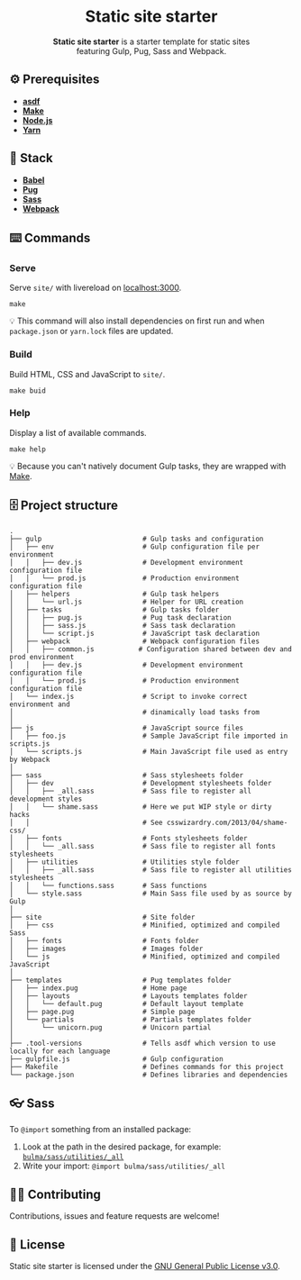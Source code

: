 <h1 align="center">Static site starter</h1>
<p align="center"><strong>Static site starter</strong> is a starter template for static sites<br>featuring Gulp, Pug, Sass and Webpack.</p>

## ⚙️ Prerequisites
- [**asdf**](https://github.com/asdf-vm/asdf)
- [**Make**](https://www.gnu.org/software/make/)
- [**Node.js**](https://nodejs.org)
- [**Yarn**](https://yarnpkg.com)

## 🥞 Stack
- [**Babel**](https://babeljs.io)
- [**Pug**](https://pugjs.org)
- [**Sass**](https://sass-lang.com) 
- [**Webpack**](https://webpack.js.org)

## ⌨️ Commands 
### Serve
Serve `site/` with livereload on [localhost:3000](http://localhost:3000).

```
make
``` 

💡 This command will also install dependencies on first run and when `package.json` or `yarn.lock` files are updated.

### Build
Build HTML, CSS and JavaScript to `site/`.

```
make buid
```

### Help
Display a list of available commands.

```
make help
```

💡 Because you can't natively document Gulp tasks, they are wrapped with [Make](https://www.gnu.org/software/make/).

## 🗄️ Project structure
```
.
├── gulp                         # Gulp tasks and configuration
│   ├── env                      # Gulp configuration file per environment
│   │   ├── dev.js               # Development environment configuration file
│   │   └── prod.js              # Production environment configuration file
│   ├── helpers                  # Gulp task helpers 
│   │   └── url.js               # Helper for URL creation
│   ├── tasks                    # Gulp tasks folder
│   │   ├── pug.js               # Pug task declaration
│   │   ├── sass.js              # Sass task declaration
│   │   └── script.js            # JavaScript task declaration
│   ├── webpack                  # Webpack configuration files
│   │   ├── common.js           # Configuration shared between dev and prod environment
│   │   ├── dev.js               # Development environment configuration file
│   │   └── prod.js              # Production environment configuration file
│   └── index.js                 # Script to invoke correct environment and 
│                                # dinamically load tasks from 
│
├── js                           # JavaScript source files
│   ├── foo.js                   # Sample JavaScript file imported in scripts.js
│   └── scripts.js               # Main JavaScript file used as entry by Webpack
│
├── sass                         # Sass stylesheets folder 
│   ├── dev                      # Development stylesheets folder
│   │   ├── _all.sass            # Sass file to register all development styles
│   │   └── shame.sass           # Here we put WIP style or dirty hacks
│   │                            # See csswizardry.com/2013/04/shame-css/
│   ├── fonts                    # Fonts stylesheets folder
│   │   └── _all.sass            # Sass file to register all fonts stylesheets
│   ├── utilities                # Utilities style folder
│   │   ├── _all.sass            # Sass file to register all utilities stylesheets
│   │   └── functions.sass       # Sass functions
│   └── style.sass               # Main Sass file used by as source by Gulp
│
├── site                         # Site folder
│   ├── css                      # Minified, optimized and compiled Sass
│   ├── fonts                    # Fonts folder
│   ├── images                   # Images folder
│   └── js                       # Minified, optimized and compiled JavaScript
│
├── templates                    # Pug templates folder
│   ├── index.pug                # Home page
│   ├── layouts                  # Layouts templates folder
│   │   └── default.pug          # Default layout template
│   ├── page.pug                 # Simple page
│   └── partials                 # Partials templates folder
│       └── unicorn.pug          # Unicorn partial 
│
├── .tool-versions               # Tells asdf which version to use locally for each language
├── gulpfile.js                  # Gulp configuration
├── Makefile                     # Defines commands for this project
└── package.json                 # Defines libraries and dependencies 
```

## 👓 Sass
To `@import` something from an installed package:
1. Look at the path in the desired package, for example: [`bulma/sass/utilities/_all`](https://github.com/jgthms/bulma/blob/master/sass/utilities/_all.sass)
2. Write your import: `@import bulma/sass/utilities/_all`

## 🤜🤛 Contributing
Contributions, issues and feature requests are welcome!

## 📝 License
Static site starter is licensed under the [GNU General Public License v3.0](LICENSE).
